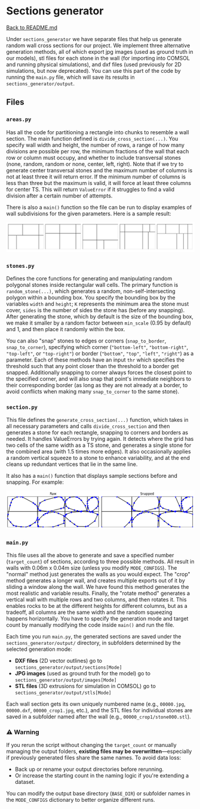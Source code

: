 # Sections generator

[Back to README.md](../README.md)

Under `sections_generator` we have separate files that help us generate random wall cross sections for our project. We implement three alternative generation methods, all of which export jpg images (used as ground truth in our models), stl files for each stone in the wall (for importing into COMSOL and running physical simulations), and dxf files (used previously for 2D simulations, but now deprecated). You can use this part of the code by running the `main.py` file, which will save its results in `sections_generator/output`.

## Files

### `areas.py`
Has all the code for partitioning a rectangle into chunks to resemble a wall section. The main function defined is `divide_cross_section(...)`. You specify wall width and height, the number of rows, a range of how many divisions are possible per row, the minimum fractions of the wall that each row or column must occupy, and whether to include transversal stones (none, random, random or none, center, left, right). Note that if we try to generate center transversal stones and the maximum number of columns is not at least three it will return error. If the minimum number of columns is less than three but the maximum is valid, it will force at least three columns for center TS. This will return `ValueError` if it struggles to find a valid division after a certain number of attempts. 

There is also a `main()` function so the file can be run to display examples of wall subdivisions for the given parameters. Here is a sample result:

![Sample wall subdivisions display](Figure_1.png)

### `stones.py`
Defines the core functions for generating and manipulating random polygonal stones inside rectangular wall cells. The primary function is `random_stone(...)`, which generates a random, non-self-intersecting polygon within a bounding box. You specify the bounding box by the variables `width` and `height`; `K` represents the minimum area the stone must cover, `sides` is the number of sides the stone has (before any snapping). After generating the stone, which by default is the size of the bounding box, we make it smaller by a random factor between `min_scale` (0.95 by default) and 1, and then place it randomly within the box.

You can also "snap" stones to edges or corners (`snap_to_border`, `snap_to_corner`), specifying which corner  (`"bottom-left"`, `"bottom-right"`, `"top-left"`, or `"top-right"`) or border (`"bottom"`, `"top"`, `"left"`, `"right"`) as a parameter. Each of these methods have an input `thr` which specifies the threshold such that any point closer than the threshold to a border get snapped. Additionally snapping to corner always forces the closest point to the specified corner, and will also snap that point's immediate neighbors to their corresponding border (as long as they are not already at a border, to avoid conflicts when making many `snap_to_corner` to the same stone). 

### `section.py`
This file defines the `generate_cross_section(...)` function, which takes in all necessary parameters and calls `divide_cross_section` and then generates a stone for each rectangle, snapping to corners and borders as needed. It handles ValueErrors by trying again. It detects where the grid has two cells of the same width as a TS stone, and generates a single stone for the combined area (with 1.5 times more edges). It also occasionally applies a random vertical squeeze to a stone to enhance variability, and at the end cleans up redundant vertices that lie in the same line.

It also has a `main()` function that displays sample sections before and snapping. For example:

![Sample stones display](Figure_2.png)

### `main.py`
This file uses all the above to generate and save a specified number (`target_count`) of sections, according to three possible methods. All result in walls with 0.06m x 0.04m size (unless you modify `MODE_CONFIGS`). The "normal" method just generates the walls as you would expect. The "crop" method generates a longer wall, and creates multiple exports out of it by sliding a window along the wall. We have found this method generates the most realistic and variable results. Finally, the "rotate method" generates a vertical wall with multiple rows and two columns, and then rotates it. This enables rocks to be at the different heights for different columns, but as a tradeoff, all columns are the same width and the random squeezing happens horizontally. You have to specify the generation mode and target count by manually modifying the code inside `main()` and run the file. 

Each time you run `main.py`, the generated sections are saved under the `sections_generator/output/` directory, in subfolders determined by the selected generation mode:

- **DXF files** (2D vector outlines) go to `sections_generator/output/sections[Mode]`
- **JPG images** (used as ground truth for the model) go to `sections_generator/output/images[Mode]`
- **STL files** (3D extrusions for simulation in COMSOL) go to `sections_generator/output/stls[Mode]`

Each wall section gets its own uniquely numbered name (e.g., `00000.jpg`, `00000.dxf`, `00000_crop1.jpg`, etc.), and the STL files for individual stones are saved in a subfolder named after the wall (e.g., `00000_crop1/stone000.stl`).

### ⚠️ Warning

If you rerun the script without changing the `target_count` or manually managing the output folders, **existing files may be overwritten**—especially if previously generated files share the same names. To avoid data loss:

- Back up or rename your output directories before rerunning.
- Or increase the starting count in the naming logic if you're extending a dataset.

You can modify the output base directory (`BASE_DIR`) or subfolder names in the `MODE_CONFIGS` dictionary to better organize different runs.